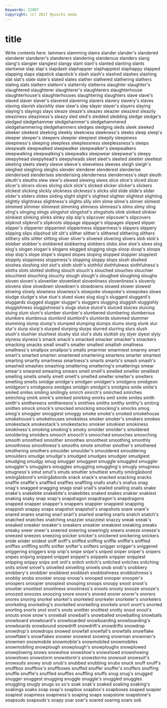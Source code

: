 ```yaml
---
Keywords: 22907 
Copyright: (C) 2017 Ryuichi Ueda
---
```


# title

Write contents here.
lammers slamming slams slander slander's slandered slanderer slanderer's
slanderers slandering slanderous slanders slang slang's slangier slangiest slangy slant
slant's slanted slanting slants slantwise slap slap's slapdash slaphappier slaphappiest
slaphappy slapped slapping slaps slapstick slapstick's slash slash's slashed slashes
slashing slat slat's slate slate's slated slates slather slathered slathering
slathers slating slats slattern slattern's slatternly slatterns slaughter slaughter's slaughtered
slaughterer slaughterer's slaughterers slaughterhouse slaughterhouse's slaughterhouses slaughtering slaughters slave slave's
slaved slaver slaver's slavered slavering slavers slavery slavery's slaves slaving
slavish slavishly slaw slaw's slay slayer slayer's slayers slaying slaying's
slayings slays sleaze sleaze's sleazes sleazier sleaziest sleazily sleaziness sleaziness's
sleazy sled sled's sledded sledding sledge sledge's sledged sledgehammer sledgehammer's
sledgehammered sledgehammering sledgehammers sledges sledging sleds sleek sleeked sleeker sleekest
sleeking sleekly sleekness sleekness's sleeks sleep sleep's sleeper sleeper's sleepers
sleepier sleepiest sleepily sleepiness sleepiness's sleeping sleepless sleeplessness sleeplessness's sleeps
sleepwalk sleepwalked sleepwalker sleepwalker's sleepwalkers sleepwalking sleepwalking's sleepwalks sleepwear sleepwear's
sleepy sleepyhead sleepyhead's sleepyheads sleet sleet's sleeted sleetier sleetiest sleeting
sleets sleety sleeve sleeve's sleeveless sleeves sleigh sleigh's sleighed sleighing
sleighs slender slenderer slenderest slenderise slenderised slenderises slenderising slenderness slenderness's
slept sleuth sleuth's sleuths slew slew's slewed slewing slews slice
slice's sliced slicer slicer's slicers slices slicing slick slick's slicked
slicker slicker's slickers slickest slicking slickly slickness slickness's slicks slid
slide slide's slider slider's sliders slides sliding slight slight's slighted
slighter slightest slighting slightly slightness slightness's slights slily slim slime
slime's slimier slimiest slimmed slimmer slimmest slimming slimness slimness's slims
slimy sling sling's slinging slings slingshot slingshot's slingshots slink slinked
slinkier slinkiest slinking slinks slinky slip slip's slipcover slipcover's slipcovers
slipknot slipknot's slipknots slippage slippage's slippages slipped slipper slipper's slipperier
slipperiest slipperiness slipperiness's slippers slippery slipping slips slipshod slit slit's
slither slither's slithered slithering slithers slithery slits slitter slitting sliver
sliver's slivered slivering slivers slob slob's slobber slobber's slobbered slobbering
slobbers slobs sloe sloe's sloes slog slog's slogan slogan's slogans
slogged slogging slogs sloop sloop's sloops slop slop's slope slope's
sloped slopes sloping slopped sloppier sloppiest sloppily sloppiness sloppiness's slopping
sloppy slops slosh sloshed sloshes sloshing slot slot's sloth sloth's
slothful slothfulness slothfulness's sloths slots slotted slotting slouch slouch's slouched
slouches slouchier slouchiest slouching slouchy slough slough's sloughed sloughing sloughs
sloven sloven's slovenlier slovenliest slovenliness slovenliness's slovenly slovens slow slowdown
slowdown's slowdowns slowed slower slowest slowing slowly slowness slowness's slowpoke
slowpoke's slowpokes slows sludge sludge's slue slue's slued slues slug
slug's sluggard sluggard's sluggards slugged slugger slugger's sluggers slugging sluggish
sluggishly sluggishness sluggishness's slugs sluice sluice's sluiced sluices sluicing sluing
slum slum's slumber slumber's slumbered slumbering slumberous slumbers slumbrous slumlord
slumlord's slumlords slummed slummer slumming slump slump's slumped slumping slumps
slums slung slunk slur slur's slurp slurp's slurped slurping slurps
slurred slurring slurs slush slush's slushier slushiest slushy slut slut's
sluts sluttish sly slyer slyest slyly slyness slyness's smack smack's
smacked smacker smacker's smackers smacking smacks small small's smaller smallest
smallish smallness smallness's smallpox smallpox's smalls smarmier smarmiest smarmy smart
smart's smarted smarten smartened smartening smartens smarter smartest smarting smartly
smartness smartness's smarts smarts's smash smash's smashed smashes smashing smattering
smattering's smatterings smear smear's smeared smearing smears smell smell's smelled
smellier smelliest smelling smells smelly smelt smelt's smelted smelter smelter's
smelters smelting smelts smidge smidge's smidgen smidgen's smidgens smidgeon smidgeon's
smidgeons smidges smidgin smidgin's smidgins smile smile's smiled smiles smiling
smilingly smirch smirch's smirched smirches smirching smirk smirk's smirked smirking
smirks smit smite smites smith smith's smithereens smithereens's smithies smiths
smithy smithy's smiting smitten smock smock's smocked smocking smocking's smocks
smog smog's smoggier smoggiest smoggy smoke smoke's smoked smokehouse smokehouse's
smokehouses smokeless smoker smoker's smokers smokes smokestack smokestack's smokestacks smokier
smokiest smokiness smokiness's smoking smoking's smoky smolder smolder's smoldered smoldering
smolders smooch smooch's smooched smooches smooching smooth smoothed smoother smoothes
smoothest smoothing smoothly smoothness smoothness's smooths smote smother smother's smothered
smothering smothers smoulder smoulder's smouldered smouldering smoulders smudge smudge's smudged
smudges smudgier smudgiest smudging smudgy smug smugger smuggest smuggle smuggled
smuggler smuggler's smugglers smuggles smuggling smuggling's smugly smugness smugness's smut
smut's smuts smuttier smuttiest smutty smörgåsbord smörgåsbord's smörgåsbords snack snack's
snacked snacking snacks snaffle snaffle's snaffled snaffles snaffling snafu snafu's
snafus snag snag's snagged snagging snags snail snail's snailed snailing
snails snake snake's snakebite snakebite's snakebites snaked snakes snakier snakiest
snaking snaky snap snap's snapdragon snapdragon's snapdragons snapped snapper snapper's
snappers snappier snappiest snapping snappish snappy snaps snapshot snapshot's snapshots
snare snare's snared snares snaring snarl snarl's snarled snarling snarls
snatch snatch's snatched snatches snatching snazzier snazziest snazzy sneak sneak's
sneaked sneaker sneaker's sneakers sneakier sneakiest sneaking sneaks sneaky sneer
sneer's sneered sneering sneeringly sneers sneeze sneeze's sneezed sneezes sneezing
snicker snicker's snickered snickering snickers snide snider snidest sniff sniff's
sniffed sniffing sniffle sniffle's sniffled sniffles sniffling sniffs snifter snifter's
snifters snigger snigger's sniggered sniggering sniggers snip snip's snipe snipe's
sniped sniper sniper's snipers snipes sniping snipped snippet snippet's snippets
snippier snippiest snipping snippy snips snit snit's snitch snitch's snitched
snitches snitching snits snivel snivel's snivelled snivelling snivels snob snob's
snobbery snobbery's snobbier snobbiest snobbish snobbishness snobbishness's snobby snobs snooker
snoop snoop's snooped snooper snooper's snoopers snoopier snoopiest snooping snoops
snoopy snoot snoot's snootier snootiest snootiness snootiness's snoots snooty snooze
snooze's snoozed snoozes snoozing snore snore's snored snorer snorer's snorers
snores snoring snorkel snorkel's snorkeled snorkeler snorkeler's snorkelers snorkeling snorkeling's
snorkelled snorkelling snorkels snort snort's snorted snorting snorts snot snot's
snots snottier snottiest snotty snout snout's snouts snow snow's snowball
snowball's snowballed snowballing snowballs snowboard snowboard's snowboarded snowboarding snowboarding's snowboards
snowbound snowdrift snowdrift's snowdrifts snowdrop snowdrop's snowdrops snowed snowfall snowfall's
snowfalls snowflake snowflake's snowflakes snowier snowiest snowing snowman snowman's snowmen
snowmobile snowmobile's snowmobiled snowmobiles snowmobiling snowplough snowplough's snowploughs snowplowed snowplowing
snows snowshoe snowshoe's snowshoed snowshoeing snowshoes snowstorm snowstorm's snowstorms snowsuit
snowsuit's snowsuits snowy snub snub's snubbed snubbing snubs snuck snuff
snuff's snuffbox snuffbox's snuffboxes snuffed snuffer snuffer's snuffers snuffing snuffle
snuffle's snuffled snuffles snuffling snuffs snug snug's snugged snugger snuggest
snugging snuggle snuggle's snuggled snuggles snuggling snugly snugs so so's
soak soak's soaked soaking soaking's soakings soaks soap soap's soapbox
soapbox's soapboxes soaped soapier soapiest soapiness soapiness's soaping soaps soapstone
soapstone's soapsuds soapsuds's soapy soar soar's soared soaring soars sob
